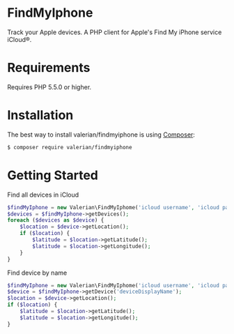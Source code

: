 # FindMyIphone
Track your Apple devices. A PHP client for Apple's Find My iPhone service iCloud®.

Requirements
============
Requires PHP 5.5.0 or higher.


Installation
=============

The best way to install valerian/findmyiphone is using  [Composer](http://getcomposer.org/):

```sh
$ composer require valerian/findmyiphone
```

Getting Started
===============

Find all devices in iCloud
```php
$findMyIphone = new Valerian\FindMyIphome('icloud username', 'icloud password');
$devices = $findMyIphone->getDevices();
foreach ($devices as $device) {
    $location = $device->getLocation();
    if ($location) {
        $latitude = $location->getLatitude();
        $latitude = $location->getLongitude();
    }
}


```

Find device by name
```php
$findMyIphone = new Valerian\FindMyIphome('icloud username', 'icloud password');
$device = $findMyIphone->getDevice('deviceDisplayName');
$location = $device->getLocation();
if ($location) {
    $latitude = $location->getLatitude();
    $latitude = $location->getLongitude();
}

```